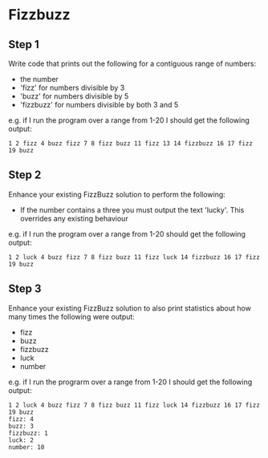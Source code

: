 # Fizzbuzz

## Step 1
Write code that prints out the following for a contiguous range of numbers:
* the number
* 'fizz' for numbers divisible by 3
* 'buzz' for numbers divisible by 5
* 'fizzbuzz' for numbers divisible by both 3 and 5

e.g. if I run the program over a range from 1-20 I should get the following output:

`1 2 fizz 4 buzz fizz 7 8 fizz buzz 11 fizz 13 14 fizzbuzz 16 17 fizz 19 buzz`

## Step 2
Enhance your existing FizzBuzz solution to perform the following:
* If the number contains a three you must output the text 'lucky'. This overrides any existing behaviour

e.g. if I run the program over a range from 1-20 should get the following output:

`1 2 luck 4 buzz fizz 7 8 fizz buzz 11 fizz luck 14 fizzbuzz 16 17 fizz 19 buzz`

## Step 3
Enhance your existing FizzBuzz solution to also print statistics about how many times the following were output:
* fizz
* buzz
* fizzbuzz
* luck
* number

e.g. if I run the prograrm over a range from 1-20 I should get the following output:
```
1 2 luck 4 buzz fizz 7 8 fizz buzz 11 fizz luck 14 fizzbuzz 16 17 fizz 19 buzz
fizz: 4
buzz: 3
fizzbuzz: 1
luck: 2
number: 10
```